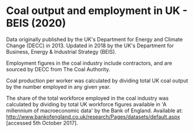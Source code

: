 # Coal output and employment in UK - BEIS (2020)

Data originally published by the UK's Department for Energy and Climate Change (DECC) in 2013. Updated in 2018 by the UK's Department for Business, Energy & Industrial Strategy (BEIS).

Employment figures in the coal industry include contractors, and are sourced by DECC from The Coal Authority.

Coal production per worker was calculated by dividing total UK coal output by the number employed in any given year.

The share of the total workforce employed in the coal industry was calculated by dividing by total UK workforce figures available in 'A millennium of macroeconomic data' by the Bank of England. Available at: http://www.bankofengland.co.uk/research/Pages/datasets/default.aspx [accessed 5th October 2017].